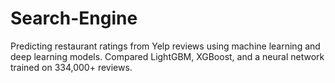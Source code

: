 # Search-Engine
Predicting restaurant ratings from Yelp reviews using machine learning and deep learning models. Compared LightGBM, XGBoost, and a neural network trained on 334,000+ reviews.
